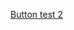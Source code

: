 [Button test 2](https://subscribe.adblockplus.org/?location=https://raw.githubusercontent.com/DandelionSprout/adfilt/master/Username%2520Hider%2520for%2520Compilation%2520Creators.txt&title=Username%20Hider%20for%20Compilation%20Creators&requiresLocation=https://raw.githubusercontent.com/DandelionSprout/adfilt/master/NorwegianList.txt&requiresTitle=JohnMadden)
